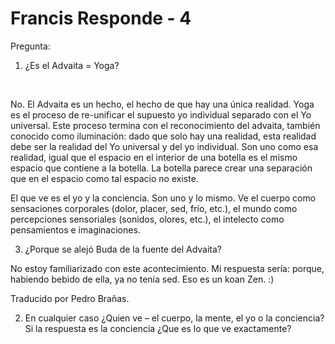 # Francis Responde - 4

Pregunta: 

1. &iquest;Es el Advaita = Yoga?&nbsp;

&nbsp; 

No. El Advaita es un hecho, el hecho de que hay una &uacute;nica realidad. Yoga es el proceso de re-unificar el supuesto yo individual separado con el Yo universal. Este proceso termina con el reconocimiento del advaita, tambi&eacute;n conocido como iluminaci&oacute;n: dado que solo hay una realidad, esta realidad debe ser la realidad del Yo universal y del yo individual. Son uno como esa realidad, igual que el espacio en el interior de una botella es el mismo espacio que contiene a la botella. La botella parece crear una separaci&oacute;n que en el espacio como tal espacio no existe.

El que ve es el yo y la conciencia. Son uno y lo mismo. Ve el cuerpo como sensaciones corporales (dolor, placer, sed, fr&iacute;o, etc.), el mundo como percepciones sensoriales (sonidos, olores, etc.), el intelecto como pensamientos e imaginaciones. 

3. &iquest;Porque se alej&oacute; Buda de la fuente del Advaita?

No estoy familiarizado con este acontecimiento. Mi respuesta ser&iacute;a: porque, habiendo bebido de ella, ya no ten&iacute;a sed. Eso es un koan Zen. :)&nbsp;

Traducido por Pedro Bra&ntilde;as.

2. En cualquier caso &iquest;Quien ve &ndash; el cuerpo, la mente, el yo o la conciencia? Si la respuesta es la conciencia &iquest;Que es lo que ve exactamente?

